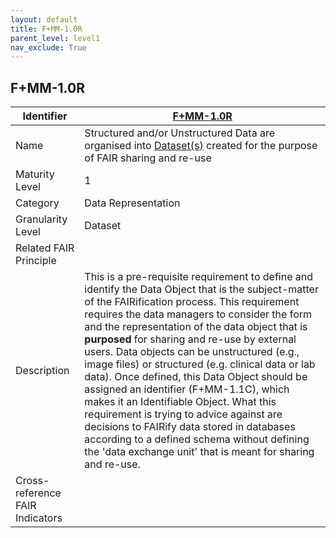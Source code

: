 ```yaml
---
layout: default
title: F+MM-1.0R
parent_level: level1
nav_exclude: True
---
```


## F+MM-1.0R

| Identifier | [F+MM-1.0R](https://github.com/FAIRplus/Data-Maturity/blob/indicator-definitions/docs/_indicators/B.%20F%2BMM-1.0R.md) |
| ---------- | ----------|
| Name | Structured and/or Unstructured Data are organised into [Dataset(s)](https://fairplus.github.io/Data-Maturity/docs/Glossary/#dataset) created for the purpose of FAIR sharing and re-use  |
| Maturity Level | 1 |
| Category | Data Representation |
| Granularity Level | Dataset |
| Related FAIR Principle | |
| Description | This is a pre-requisite requirement to define and identify the Data Object that is the subject-matter of the FAIRification process. This requirement requires the data managers to consider the form and the representation of the data object that is **purposed** for sharing and re-use by external users. Data objects can be unstructured (e.g., image files) or structured (e.g. clinical data or lab data). Once defined, this Data Object should be assigned an identifier (F+MM-1.1C), which makes it an Identifiable Object. What this requirement is trying to advice against are decisions to FAIRify data stored in databases according to a defined schema without defining the 'data exchange unit' that is meant for sharing and re-use.
| Cross-reference FAIR Indicators |  |
